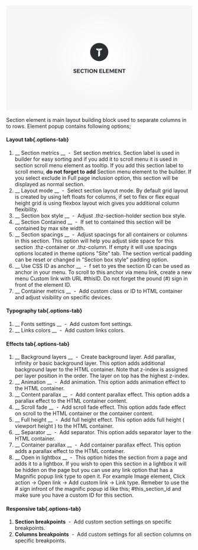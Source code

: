<div class="thz-doc-image max">
<a class="thz-lightbox mfp-iframe" href="https://vimeo.com/302180190" data-mfp-title="Creatus WordPress Theme Section Element" data-modal-size="large">
	<img src="../../docs-media/splash-section-element.jpg" alt="Creatus WordPress Theme Section Element" />
</a>
</div>

Section element is main layout building block used to separate columns in to rows. Element popup contains following options;

#### Layout tab{.options-tab}
1. __ Section metrics __ &nbsp;-&nbsp; Set section metrics. Section label is used in builder for easy sorting and if you add it to scroll menu it is used in section scroll menu element as tooltip. If you add this section label to scroll menu, __do not forget to add__ Section menu element to the builder. If you select exclude in Full page inclusion option, this section will be displayed as normal section.
1. __ Layout mode __ &nbsp;-&nbsp; Select section layout mode. By default grid layout is created by using left floats for columns, if set to flex or flex equal height grid is using flexbox layout wich gives you additional column flexibility.
1. __ Section box style __ &nbsp;-&nbsp; Adjust .thz-section-holder section box style.
1. __ Section Contained __ &nbsp;-&nbsp; If set to contained this section will be contained by max site width.
1. __ Section spacings __ &nbsp;-&nbsp; Adjust spacings for all containers or columns in this section. This option will help you adjust side space for this section .thz-container or .thz-column. If empty it will use spacings options located in theme options "Site" tab. The section vertical padding can be reset or changed in "Section box style" padding option.
1. __ Use CSS ID as anchor __ &nbsp;-&nbsp; f set to yes the section ID can be used as anchor in your menu. To scroll to this anchor via menu link, create a new menu Custom link with URL #thisID. Do not forget the pound (#) sign in front of the element ID.
1. __ Container metrics __ &nbsp;-&nbsp; Add custom class or ID to HTML container and adjust visibility on specific devices.

#### Typography tab{.options-tab}
1. __ Fonts settings __ &nbsp;-&nbsp; Add custom font settings.
1. __ Links colors __ &nbsp;-&nbsp; Add custom links colors.


#### Effects tab{.options-tab}
1. __ Background layers __ &nbsp;-&nbsp; Create background layer. Add parallax, infinity or basic background layer. This option adds additional background layer to the HTML container. Note that z-index is assigned per layer position in the order. The layer on top has the highest z-index.
1. __ Animation __ &nbsp;-&nbsp; Add animation. This option adds animation effect to the HTML container.
1. __ Content parallax __ &nbsp;-&nbsp; Add content parallax effect. This option adds a parallax effect to the HTML container content.
1. __ Scroll fade __ &nbsp;-&nbsp; Add scroll fade effect. This option adds fade effect on scroll to the HTML container or the container content.
1. __ Full height __ &nbsp;-&nbsp; Add full height effect. This option adds full height ( viewport height ) to the HTML container.
1. __ Separator __ &nbsp;-&nbsp; Add separator. This option adds separator layer to the HTML container.
1. __ Container parallax __ &nbsp;-&nbsp; Add container parallax effect. This option adds a parallax effect to the HTML container.
1. __ Open in lightbox __ &nbsp;-&nbsp; This option hides the section from a page and adds it to a lightbox. If you wish to open this section in a lightbox it will be hidden on the page but you can use any link option that has a Magnific popup link type to open it. For example Image element, Click action -> Open link -> Add custom link -> Link type. Remeber to use the # sign infront of the magnific popup id like this; #this_section_id and make sure you have a custom ID for this section.

#### Responsive tab{.options-tab}
1. __Section breakpoints__ &nbsp;-&nbsp; Add custom section settings on specific breakpoints.
1. __Columns breakpoints__ &nbsp;-&nbsp; Add custom settings for all section columns on specific breakpoints.
